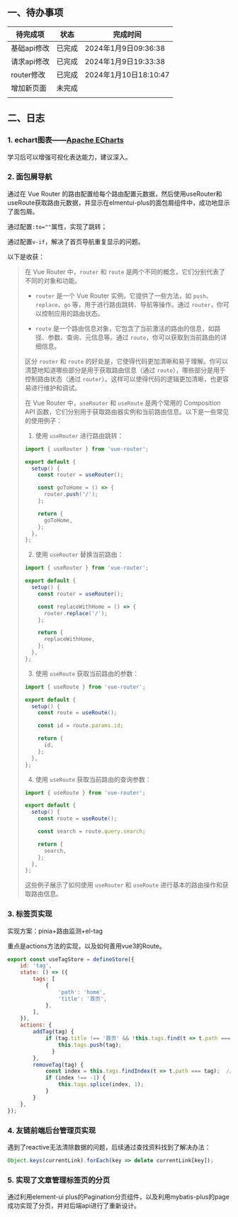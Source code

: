 ## 一、待办事项



| 待完成项    | 状态   | 完成时间              |
| ----------- | ------ | --------------------- |
| 基础api修改 | 已完成 | 2024年1月9日09:36:38  |
| 请求api修改 | 已完成 | 2024年1月9日19:33:38  |
| router修改  | 已完成 | 2024年1月10日18:10:47 |
| 增加新页面  | 未完成 |                       |
|             |        |                       |

## 二、日志

### 1. echart图表——[Apache ECharts](https://echarts.apache.org/zh/index.html)

学习后可以增强可视化表达能力，建议深入。

### 2. 面包屑导航

通过在 Vue Router 的路由配置给每个路由配置元数据，然后使用useRouter和useRoute获取路由元数据，并显示在elmentui-plus的面包屑组件中，成功地显示了面包屑。

通过配置`:to=""`属性，实现了跳转；

通过配置`v-if`，解决了首页导航重复显示的问题。

以下是收获：

> 在 Vue Router 中，`router` 和 `route` 是两个不同的概念，它们分别代表了不同的对象和功能。
>
> - `router` 是一个 Vue Router 实例，它提供了一些方法，如 `push`、`replace`、`go` 等，用于进行路由跳转、导航等操作。通过 `router`，你可以控制应用的路由状态。
>
> - `route` 是一个路由信息对象，它包含了当前激活的路由的信息，如路径、参数、查询、元信息等。通过 `route`，你可以获取到当前路由的详细信息。
>
> 区分 `router` 和 `route` 的好处是，它使得代码更加清晰和易于理解。你可以清楚地知道哪些部分是用于获取路由信息（通过 `route`），哪些部分是用于控制路由状态（通过 `router`）。这样可以使得代码的逻辑更加清晰，也更容易进行维护和调试。
>
> 在 Vue Router 中，`useRouter` 和 `useRoute` 是两个常用的 Composition API 函数，它们分别用于获取路由器实例和当前路由信息。以下是一些常见的使用例子：
>
> 1. 使用 `useRouter` 进行路由跳转：
>
> ```javascript
> import { useRouter } from 'vue-router';
> 
> export default {
>   setup() {
>     const router = useRouter();
> 
>     const goToHome = () => {
>       router.push('/');
>     };
> 
>     return {
>       goToHome,
>     };
>   },
> };
> ```
>
> 2. 使用 `useRouter` 替换当前路由：
>
> ```javascript
> import { useRouter } from 'vue-router';
> 
> export default {
>   setup() {
>     const router = useRouter();
> 
>     const replaceWithHome = () => {
>       router.replace('/');
>     };
> 
>     return {
>       replaceWithHome,
>     };
>   },
> };
> ```
>
> 3. 使用 `useRoute` 获取当前路由的参数：
>
> ```javascript
> import { useRoute } from 'vue-router';
> 
> export default {
>   setup() {
>     const route = useRoute();
> 
>     const id = route.params.id;
> 
>     return {
>       id,
>     };
>   },
> };
> ```
>
> 4. 使用 `useRoute` 获取当前路由的查询参数：
>
> ```javascript
> import { useRoute } from 'vue-router';
> 
> export default {
>   setup() {
>     const route = useRoute();
> 
>     const search = route.query.search;
> 
>     return {
>       search,
>     };
>   },
> };
> ```
>
> 这些例子展示了如何使用 `useRouter` 和 `useRoute` 进行基本的路由操作和获取路由信息。

### 3. 标签页实现

实现方案：pinia+路由监测+el-tag

重点是actions方法的实现，以及如何善用vue3的Route。

```js
export const useTagStore = defineStore({
    id: 'tag',
    state: () => ({
        tags: [
            {
                'path': 'home',
                'title': '首页',
            },
        ],
    }),
    actions: {
        addTag(tag) {
            if (tag.title !== '首页' && !this.tags.find(t => t.path === tag.path)) {
                this.tags.push(tag);
              }
        },
        removeTag(tag) {
            const index = this.tags.findIndex(t => t.path === tag);  // 修改这里，使用标签的 name 属性来查找标签
            if (index !== -1) {
                this.tags.splice(index, 1);
            }
        }
    },
});
```

### 4. 友链前端后台管理页实现

遇到了reactive无法清除数据的问题，后续通过查找资料找到了解决办法：

```js
Object.keys(currentLink).forEach(key => delete currentLink[key]);
```

### 5. 实现了文章管理标签页的分页

通过利用element-ui plus的Pagination分页组件，以及利用mybatis-plus的page成功实现了分页，并对后端api进行了重新设计。

